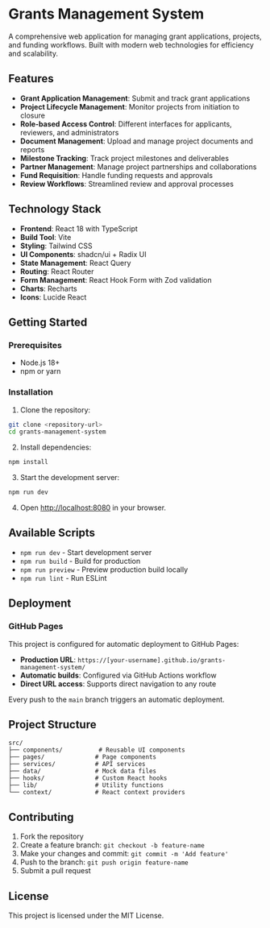 # Grants Management System


A comprehensive web application for managing grant applications, projects, and funding workflows. Built with modern web technologies for efficiency and scalability.

## Features

- **Grant Application Management**: Submit and track grant applications
- **Project Lifecycle Management**: Monitor projects from initiation to closure
- **Role-based Access Control**: Different interfaces for applicants, reviewers, and administrators
- **Document Management**: Upload and manage project documents and reports
- **Milestone Tracking**: Track project milestones and deliverables
- **Partner Management**: Manage project partnerships and collaborations
- **Fund Requisition**: Handle funding requests and approvals
- **Review Workflows**: Streamlined review and approval processes

## Technology Stack

- **Frontend**: React 18 with TypeScript
- **Build Tool**: Vite
- **Styling**: Tailwind CSS
- **UI Components**: shadcn/ui + Radix UI
- **State Management**: React Query
- **Routing**: React Router
- **Form Management**: React Hook Form with Zod validation
- **Charts**: Recharts
- **Icons**: Lucide React

## Getting Started

### Prerequisites

- Node.js 18+ 
- npm or yarn

### Installation

1. Clone the repository:
```sh
git clone <repository-url>
cd grants-management-system
```

2. Install dependencies:
```sh
npm install
```

3. Start the development server:
```sh
npm run dev
```

4. Open [http://localhost:8080](http://localhost:8080) in your browser.

## Available Scripts

- `npm run dev` - Start development server
- `npm run build` - Build for production
- `npm run preview` - Preview production build locally
- `npm run lint` - Run ESLint

## Deployment

### GitHub Pages

This project is configured for automatic deployment to GitHub Pages:

- **Production URL**: `https://[your-username].github.io/grants-management-system/`
- **Automatic builds**: Configured via GitHub Actions workflow
- **Direct URL access**: Supports direct navigation to any route

Every push to the `main` branch triggers an automatic deployment.

## Project Structure

```
src/
├── components/          # Reusable UI components
├── pages/              # Page components
├── services/           # API services
├── data/               # Mock data files
├── hooks/              # Custom React hooks
├── lib/                # Utility functions
└── context/            # React context providers
```

## Contributing

1. Fork the repository
2. Create a feature branch: `git checkout -b feature-name`
3. Make your changes and commit: `git commit -m 'Add feature'`
4. Push to the branch: `git push origin feature-name`
5. Submit a pull request

## License

This project is licensed under the MIT License.
